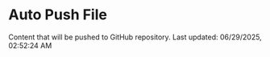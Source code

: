 # Auto Push File

Content that will be pushed to GitHub repository.
Last updated: 06/29/2025, 02:52:24 AM